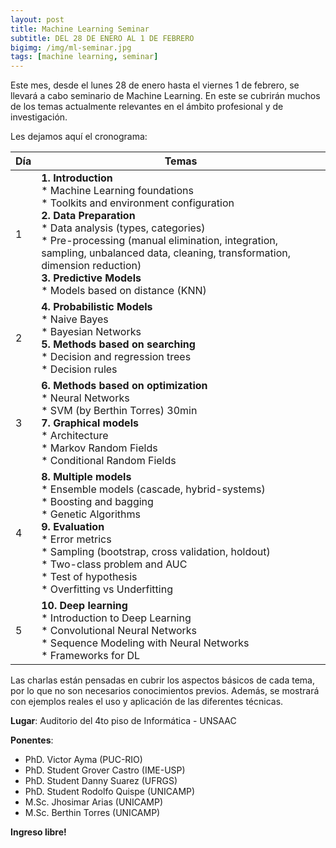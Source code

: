 ```yaml
---
layout: post
title: Machine Learning Seminar
subtitle: DEL 28 DE ENERO AL 1 DE FEBRERO
bigimg: /img/ml-seminar.jpg
tags: [machine learning, seminar]
---
```


Este mes, desde el lunes 28 de enero hasta el viernes 1 de febrero, se llevará a cabo seminario de Machine Learning. En este se cubrirán muchos de los temas actualmente relevantes en el ámbito profesional y de investigación.

Les dejamos aquí el cronograma:

| Día  | Temas |
| --- | --- |
| 1 | **1. Introduction**<br>* Machine Learning foundations<br>* Toolkits and environment configuration<br>**2. Data Preparation**<br>* Data analysis (types, categories)<br>* Pre-processing (manual elimination, integration, sampling, unbalanced data, cleaning, transformation, dimension reduction)<br> **3. Predictive Models**<br>* Models based on distance (KNN) |
| 2 | **4. Probabilistic Models**<br>* Naive Bayes<br>* Bayesian Networks<br>**5. Methods based on searching**<br>* Decision and regression trees<br>* Decision rules |
| 3 | **6. Methods based on optimization**<br>* Neural Networks<br>* SVM (by Berthin Torres) 30min<br>**7. Graphical models**<br>* Architecture<br>* Markov Random Fields<br>* Conditional Random Fields |
| 4 | **8. Multiple models**<br>* Ensemble models (cascade, hybrid-systems)<br>* Boosting and bagging<br>* Genetic Algorithms<br>**9. Evaluation**<br>* Error metrics<br>* Sampling (bootstrap, cross validation, holdout)<br>* Two-class problem and AUC<br>* Test of hypothesis<br>* Overfitting vs Underfitting |
| 5 | **10. Deep learning**<br>* Introduction to Deep Learning<br>* Convolutional Neural Networks<br>* Sequence Modeling with Neural Networks<br>* Frameworks for DL |

Las charlas están pensadas en cubrir los aspectos básicos de cada tema, por lo que no son necesarios conocimientos previos.  Además, se mostrará con ejemplos reales el uso y aplicación de las diferentes técnicas.

**Lugar**: Auditorio del 4to piso de Informática - UNSAAC

**Ponentes**:
* PhD. Victor Ayma (PUC-RIO)
* PhD. Student Grover Castro (IME-USP)
* PhD. Student Danny Suarez (UFRGS)
* PhD. Student Rodolfo Quispe (UNICAMP)
* M.Sc. Jhosimar Arias (UNICAMP)
* M.Sc. Berthin Torres (UNICAMP)

**Ingreso libre!**